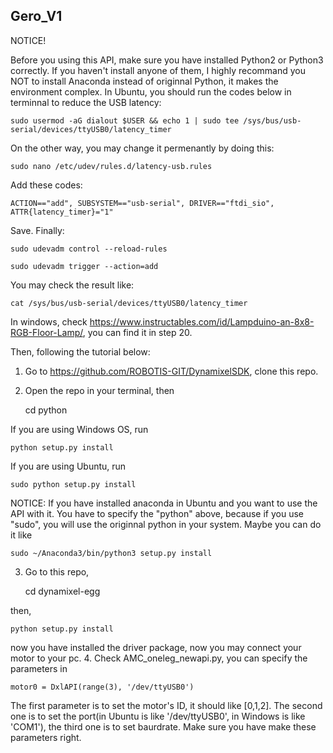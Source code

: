 ## Gero_V1
NOTICE!

Before you using this API, make sure you have installed Python2 or Python3 correctly. If you haven't install anyone of them, I highly recommand you NOT to install Anaconda instead of originnal Python, it makes the environment complex.
In Ubuntu, you should run the codes below in terminnal to reduce the USB latency:


    sudo usermod -aG dialout $USER && echo 1 | sudo tee /sys/bus/usb-serial/devices/ttyUSB0/latency_timer
   


On the other way, you may change it permenantly by doing this:



    sudo nano /etc/udev/rules.d/latency-usb.rules



Add these codes:




    ACTION=="add", SUBSYSTEM=="usb-serial", DRIVER=="ftdi_sio", ATTR{latency_timer}="1" 




Save. Finally:





    sudo udevadm control --reload-rules

    sudo udevadm trigger --action=add



You may check the result like:




    cat /sys/bus/usb-serial/devices/ttyUSB0/latency_timer




In windows, check https://www.instructables.com/id/Lampduino-an-8x8-RGB-Floor-Lamp/, you can find it in step 20.

Then, following the tutorial below:


1. Go to https://github.com/ROBOTIS-GIT/DynamixelSDK, clone this repo.
2. Open the repo in your terminal, then


    cd python
   

If you are using Windows OS, run 


    python setup.py install


If you are using Ubuntu, run 


    sudo python setup.py install


NOTICE: If you have installed anaconda in Ubuntu and you want to use the API with it. You have to specify the "python" above, because if you use "sudo", you will use the originnal python in your system. Maybe you can do it like


    sudo ~/Anaconda3/bin/python3 setup.py install


3. Go to this repo, 


    cd dynamixel-egg
   

then, 


    python setup.py install


now you have installed the driver package, now you may connect your motor to your pc.
4. Check AMC_oneleg_newapi.py, you can specify the parameters in 


    motor0 = DxlAPI(range(3), '/dev/ttyUSB0')


The first parameter is to set the motor's ID, it should like [0,1,2]. The second one is to set the port(in Ubuntu is like '/dev/ttyUSB0', in Windows is like 'COM1'), the third one is to set baurdrate. Make sure you have make these parameters right.

